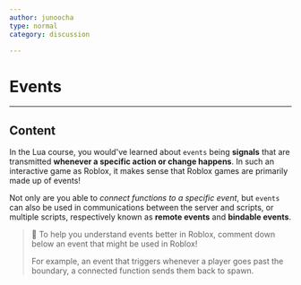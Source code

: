 ```yaml
---
author: junoocha
type: normal
category: discussion

---
```


# Events    
---

## Content
In the Lua course, you would've learned about `events` being **signals** that are transmitted **whenever a specific action or change happens**. In such an interactive game as Roblox, it makes sense that Roblox games are primarily made up of events! 

Not only are you able to *connect functions to a specific event*, but `events` can also be used in communications between the server and scripts, or multiple scripts, respectively known as **remote events** and **bindable events**.

> 💬 To help you understand events better in Roblox, comment down below an event that might be used in Roblox!
>
> For example, an event that triggers whenever a player goes past the boundary, a connected function sends them back to spawn.

